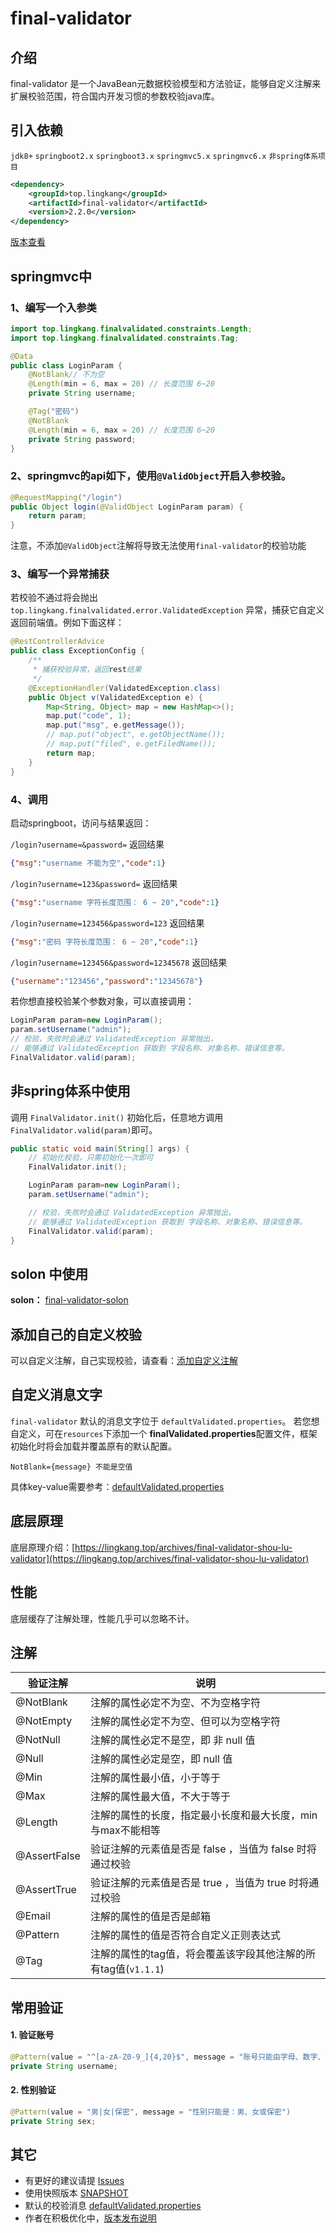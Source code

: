 # final-validator

## 介绍

final-validator 是一个JavaBean元数据校验模型和方法验证，能够自定义注解来扩展校验范围，符合国内开发习惯的参数校验java库。


## 引入依赖

`jdk8+`  `springboot2.x`  `springboot3.x`   `springmvc5.x` `springmvc6.x` `非spring体系项目`

```xml
<dependency>
    <groupId>top.lingkang</groupId>
    <artifactId>final-validator</artifactId>
    <version>2.2.0</version>
</dependency>
```
[版本查看](https://mvnrepository.com/artifact/top.lingkang/final-validator)

## springmvc中

### 1、编写一个入参类

```java
import top.lingkang.finalvalidated.constraints.Length;
import top.lingkang.finalvalidated.constraints.Tag;

@Data
public class LoginParam {
    @NotBlank// 不为空
    @Length(min = 6, max = 20) // 长度范围 6~20
    private String username;

    @Tag("密码")
    @NotBlank
    @Length(min = 6, max = 20) // 长度范围 6~20
    private String password;
}
```

### 2、springmvc的api如下，使用`@ValidObject`开启入参校验。
```java
@RequestMapping("/login")
public Object login(@ValidObject LoginParam param) {
    return param;
}
```
注意，不添加`@ValidObject`注解将导致无法使用`final-validator`的校验功能

### 3、编写一个异常捕获
若校验不通过将会抛出 `top.lingkang.finalvalidated.error.ValidatedException` 异常，捕获它自定义返回前端值。例如下面这样：
```java
@RestControllerAdvice
public class ExceptionConfig {
    /**
     * 捕获校验异常，返回rest结果
     */
    @ExceptionHandler(ValidatedException.class)
    public Object v(ValidatedException e) {
        Map<String, Object> map = new HashMap<>();
        map.put("code", 1);
        map.put("msg", e.getMessage());
        // map.put("object", e.getObjectName());
        // map.put("filed", e.getFiledName());
        return map;
    }
}
```

### 4、调用
启动springboot，访问与结果返回：

`/login?username=&password=`
返回结果
```json
{"msg":"username 不能为空","code":1}
```

`/login?username=123&password=`
返回结果
```json
{"msg":"username 字符长度范围： 6 ~ 20","code":1}
```

`/login?username=123456&password=123`
返回结果
```json
{"msg":"密码 字符长度范围： 6 ~ 20","code":1}
```

`/login?username=123456&password=12345678`
返回结果
```json
{"username":"123456","password":"12345678"}
```

若你想直接校验某个参数对象，可以直接调用：
```java
LoginParam param=new LoginParam();
param.setUsername("admin");
// 校验，失败时会通过 ValidatedException 异常抛出，
// 能够通过 ValidatedException 获取到 字段名称、对象名称、错误信息等。
FinalValidator.valid(param);
```


## 非spring体系中使用

调用 `FinalValidator.init()` 初始化后，任意地方调用`FinalValidator.valid(param)`即可。
```java
public static void main(String[] args) {
    // 初始化校验，只需初始化一次即可
    FinalValidator.init();

    LoginParam param=new LoginParam();
    param.setUsername("admin");

    // 校验，失败时会通过 ValidatedException 异常抛出，
    // 能够通过 ValidatedException 获取到 字段名称、对象名称、错误信息等。
    FinalValidator.valid(param);
}
```

## solon 中使用

**solon：** [final-validator-solon](https://gitee.com/lingkang_top/final-validator/tree/master/final-validator-solon)


## 添加自己的自定义校验

可以自定义注解，自己实现校验，请查看：[添加自定义注解](https://gitee.com/lingkang_top/final-validator/blob/master/doc/02.%E8%87%AA%E5%AE%9A%E4%B9%89%E6%B3%A8%E8%A7%A3%E5%A4%84%E7%90%86.md)

## 自定义消息文字

`final-validator` 默认的消息文字位于 `defaultValidated.properties`。
若您想自定义，可在`resources`下添加一个 **finalValidated.properties**配置文件，框架初始化时将会加载并覆盖原有的默认配置。
```properties
NotBlank={message} 不能是空值
```
具体key-value需要参考：[defaultValidated.properties](https://gitee.com/lingkang_top/final-validator/blob/master/final-validator/src/main/resources/defaultValidated.properties)

## 底层原理

底层原理介绍：[https://lingkang.top/archives/final-validator-shou-lu-validator](https://lingkang.top/archives/final-validator-shou-lu-validator)

## 性能

底层缓存了注解处理，性能几乎可以忽略不计。

## 注解

| 验证注解         | 说明                                  |
|--------------|-------------------------------------|
| @NotBlank    | 注解的属性必定不为空、不为空格字符                   |
| @NotEmpty    | 注解的属性必定不为空、但可以为空格字符                 |
| @NotNull     | 注解的属性必定不是空，即 非 null 值               |
| @Null        | 注解的属性必定是空，即 null 值                  |
| @Min         | 注解的属性最小值，小于等于                       |
| @Max         | 注解的属性最大值，不大于等于                      |
| @Length      | 注解的属性的长度，指定最小长度和最大长度，min与max不能相等    |
| @AssertFalse | 验证注解的元素值是否是 false ，当值为 false 时将通过校验 |
| @AssertTrue  | 验证注解的元素值是否是 true ，当值为 true 时将通过校验   |
| @Email       | 注解的属性的值是否是邮箱                        |
| @Pattern     | 注解的属性的值是否符合自定义正则表达式                 |
| @Tag         | 注解的属性的tag值，将会覆盖该字段其他注解的所有tag值(`v1.1.1`)     |

## 常用验证

#### 1. 验证账号
```java
@Pattern(value = "^[a-zA-Z0-9_]{4,20}$", message = "账号只能由字母、数字、下划线组成，并且长度为4~20个字符")
private String username;
```
#### 2. 性别验证
```java
@Pattern(value = "男|女|保密", message = "性别只能是：男、女或保密")
private String sex;
```

## 其它

* 有更好的建议请提 [Issues](https://gitee.com/lingkang_top/final-validator/issues)
* 使用快照版本 [SNAPSHOT](https://gitee.com/lingkang_top/final-validator/blob/master/doc/03.%E4%BD%BF%E7%94%A8%E5%BF%AB%E7%85%A7%E7%89%88%E6%9C%AC.md)
* 默认的校验消息 [defaultValidated.properties](https://gitee.com/lingkang_top/final-validator/blob/master/final-validator/src/main/resources/defaultValidated.properties)
* 作者在积极优化中，[版本发布说明](https://gitee.com/lingkang_top/final-validator/blob/master/doc/99.%E5%8F%91%E7%89%88.md)